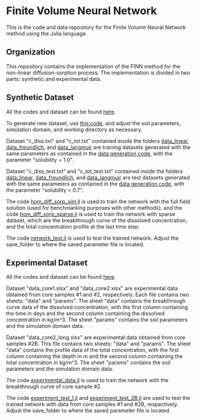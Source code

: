 # Finite Volume Neural Network
This is the code and data repository for the Finite Volume Neural Network method using the Julia language.

## Organization
This repository contains the implementation of the FINN method for the non-linear diffusion-sorption process.
The implementation is divided in two parts: synthetic and experimental data.

## Synthetic Dataset
All the codes and dataset can be found [here](diffusion_sorption/synthetic_data).

To generate new dataset, use [this code](diffusion_sorption/synthetic_data/data_generation.jl), and adjust the soil parameters, simulation domain, and working directory as necessary.

Dataset "c_diss.txt" and "c_tot.txt" contained inside the folders [data_linear](diffusion_sorption/synthetic_data/data_linear), [data_freundlich](diffusion_sorption/synthetic_data/data_freundlich), and [data_langmuir](diffusion_sorption/synthetic_data/data_langmuir) are training datasets generated with the same parameters as contained in the [data generation code](diffusion_sorption/synthetic_data/data_generation.jl), with the parameter "solubility = 1.0".

Dataset "c_diss_test.txt" and "c_tot_test.txt" contained inside the folders [data_linear](diffusion_sorption/synthetic_data/data_linear), [data_freundlich](diffusion_sorption/synthetic_data/data_freundlich), and [data_langmuir](diffusion_sorption/synthetic_data/data_langmuir) are test datasets generated with the same parameters as contained in the [data generation code](diffusion_sorption/synthetic_data/data_generation.jl), with the parameter "solubility = 0.7".

The code [hom_diff_sorp_sim.jl](diffusion_sorption/synthetic_data/hom_diff_sorp_sim.jl) is used to train the network with the full field solution (used for benchmarking purposes with other methods), and the code [hom_diff_sorp_sparse.jl](diffusion_sorption/synthetic_data/hom_diff_sorp_sparse.jl) is used to train the network with sparse dataset, which are the breakthrough curve of the dissolved concentration, and the total concentration profile at the last time step.

The code [network_test.jl](diffusion_sorption/synthetic_data/network_test.jl) is used to test the trained network. Adjust the save_folder to where the saved parameter file is located.

## Experimental Dataset
All the codes and dataset can be found [here](diffusion_sorption/experimental_data).

Dataset "data_core1.xlsx" and "data_core2.xlsx" are experimental data obtained from core samples #1 and #2, respectively. Each file contains two sheets: "data" and "params". The sheet "data" contains the breakthrough curve data of the dissolved concentration, with the first column containing the time in days and the second column containing the dissolved concentration in kg/m^3. The sheet "params" contains the soil parameters and the simulation domain data.

Dataset "data_core2_long.xlsx" are experimental data obtained from core samples #2B. This file contains two sheets: "data" and "params". The sheet "data" contains the profile data of the total concentration, with the first column containing the depth in m and the second column containing the total concentration in kg/m^3. The sheet "params" contains the soil parameters and the simulation domain data.

The code [experimental_data.jl](diffusion_sorption/experimental_data/experimental_data.jl) is used to train the network with the breakthrough curve of core sample #2.

The code [experiment_test_1.jl](diffusion_sorption/experimental_data/experiment_test_1.jl) and [experiment_test_2B.jl](diffusion_sorption/experimental_data/experiment_test_2B.jl) are used to test the trained network with data from core samples #1 and #2B, respectively. Adjust the save_folder to where the saved parameter file is located.
